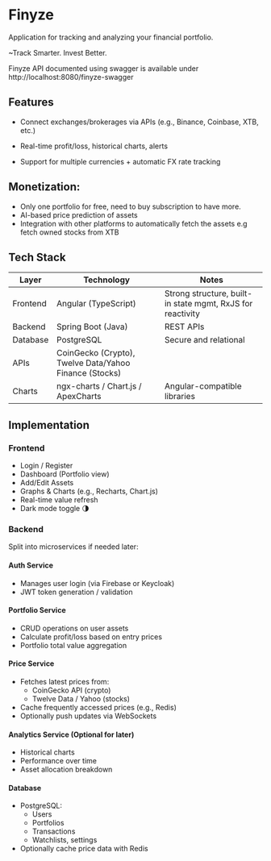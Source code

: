 # Finyze
Application for tracking and analyzing your financial portfolio.

~Track Smarter. Invest Better.

Finyze API documented using swagger is available under http://localhost:8080/finyze-swagger

## Features

* Connect exchanges/brokerages via APIs (e.g., Binance, Coinbase, XTB, etc.)

* Real-time profit/loss, historical charts, alerts

* Support for multiple currencies + automatic FX rate tracking
  
## Monetization:

* Only one portfolio for free, need to buy subscription to have more.
* AI-based price prediction of assets
* Integration with other platforms to automatically fetch the assets e.g fetch owned stocks from XTB

## Tech Stack

| Layer | Technology | Notes |
| ------- | ---------- |------|
| Frontend | Angular (TypeScript) | Strong structure, built-in state mgmt, RxJS for reactivity |
| Backend | Spring Boot (Java) | REST APIs |
| Database | PostgreSQL | Secure and relational |
| APIs | CoinGecko (Crypto), Twelve Data/Yahoo Finance (Stocks) | 
| Charts | ngx-charts / Chart.js / ApexCharts | Angular-compatible libraries |

## Implementation

### Frontend
* Login / Register
* Dashboard (Portfolio view)
* Add/Edit Assets
* Graphs & Charts (e.g., Recharts, Chart.js)
* Real-time value refresh
* Dark mode toggle 🌗

### Backend

Split into microservices if needed later:

#### Auth Service
* Manages user login (via Firebase or Keycloak)
* JWT token generation / validation

#### Portfolio Service
* CRUD operations on user assets
* Calculate profit/loss based on entry prices
* Portfolio total value aggregation

#### Price Service
* Fetches latest prices from:
  * CoinGecko API (crypto)
  * Twelve Data / Yahoo (stocks)
* Cache frequently accessed prices (e.g., Redis)
* Optionally push updates via WebSockets

#### Analytics Service (Optional for later)
* Historical charts
* Performance over time
* Asset allocation breakdown

#### Database
* PostgreSQL:
  * Users
  * Portfolios
  * Transactions
  * Watchlists, settings
* Optionally cache price data with Redis
